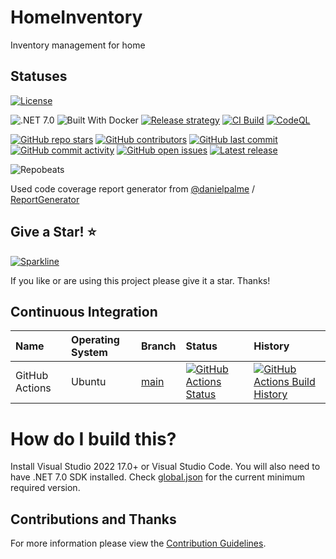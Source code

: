 # HomeInventory

Inventory management for home

## Statuses

[![License](https://img.shields.io/badge/license-MIT-blue.svg)](https://github.com/gritcsenko/HomeInventory/blob/master/LICENSE)

![.NET 7.0](https://img.shields.io/badge/Version-7.0-informational?logo=dotnet)
![Built With Docker](https://img.shields.io/badge/Built_With-Docker-informational?logo=docker)
[![Release strategy](https://img.shields.io/badge/Release%20strategy-GitHub_flow-informational.svg)](https://githubflow.github.io/)
[![CI Build](https://github.com/gritcsenko/HomeInventory/actions/workflows/build.yml/badge.svg)](https://github.com/gritcsenko/HomeInventory/actions/workflows/build.yml)
[![CodeQL](https://github.com/dotnet/dotNext/workflows/CodeQL/badge.svg)](https://github.com/gritcsenko/HomeInventory/actions?query=workflow%3ACodeQL)

[![GitHub repo stars](https://img.shields.io/github/stars/gritcsenko/HomeInventory)](https://github.com/gritcsenko/HomeInventory/stargazers)
[![GitHub contributors](https://img.shields.io/github/contributors/gritcsenko/HomeInventory)](https://github.com/gritcsenko/HomeInventory/graphs/contributors)
[![GitHub last commit](https://img.shields.io/github/last-commit/gritcsenko/HomeInventory)](https://github.com/gritcsenko/HomeInventory)
[![GitHub commit activity](https://img.shields.io/github/commit-activity/m/gritcsenko/HomeInventory)](https://github.com/gritcsenko/HomeInventory/graphs/commit-activity)
[![GitHub open issues](https://img.shields.io/github/issues/gritcsenko/HomeInventory)](https://github.com/gritcsenko/HomeInventory/issues)
[![Latest release](https://img.shields.io/github/release/gritcsenko/HomeInventory.svg?label=latest%20release&color=007edf)](https://github.com/gritcsenko/HomeInventory/releases/latest)

![Repobeats](https://repobeats.axiom.co/api/embed/a676f1d05c655d3151a703e5ecad09c8949dbdd6.svg "Repobeats analytics image")

Used code coverage report generator from [@danielpalme](https://github.com/danielpalme) / [ReportGenerator](https://github.com/danielpalme/ReportGenerator)

## Give a Star! :star:
[![Sparkline](https://stars.medv.io/gritcsenko/HomeInventory.svg)](https://stars.medv.io/gritcsenko/HomeInventory)

If you like or are using this project please give it a star. Thanks!

## Continuous Integration

| Name            | Operating System      | Branch      | Status | History |
| :---            | :---                  | :---   | :---   | :---    |
| GitHub Actions  | Ubuntu                | [main](https://github.com/gritcsenko/HomeInventory/commits/main) | [![GitHub Actions Status](https://github.com/gritcsenko/HomeInventory/workflows/Build/badge.svg?branch=main)](https://github.com/gritcsenko/HomeInventory/actions) | [![GitHub Actions Build History](https://buildstats.info/github/chart/gritcsenko/HomeInventory?branch=main&includeBuildsFromPullRequest=false)](https://github.com/gritcsenko/HomeInventory/actions) |

# How do I build this?

Install Visual Studio 2022 17.0+ or Visual Studio Code. You will also need to have .NET 7.0 SDK installed. Check [global.json](src/HomeInventory/global.json) for the current minimum required version.

## Contributions and Thanks

For more information please view the [Contribution Guidelines](.github/CONTRIBUTING.md).
